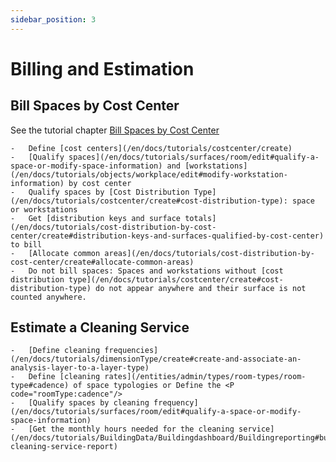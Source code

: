 ```yaml
---
sidebar_position: 3
---
```


# Billing and Estimation

## Bill Spaces by Cost Center

See the tutorial chapter [Bill Spaces by Cost Center](/en/docs/tutorials/cost-distribution-by-cost-center/create)

    -   Define [cost centers](/en/docs/tutorials/costcenter/create)
    -   [Qualify spaces](/en/docs/tutorials/surfaces/room/edit#qualify-a-space-or-modify-space-information) and [workstations](/en/docs/tutorials/objects/workplace/edit#modify-workstation-information) by cost center
    -   Qualify spaces by [Cost Distribution Type](/en/docs/tutorials/costcenter/create#cost-distribution-type): space or workstations
    -   Get [distribution keys and surface totals](/en/docs/tutorials/cost-distribution-by-cost-center/create#distribution-keys-and-surfaces-qualified-by-cost-center) to bill
    -   [Allocate common areas](/en/docs/tutorials/cost-distribution-by-cost-center/create#allocate-common-areas)
    -   Do not bill spaces: Spaces and workstations without [cost distribution type](/en/docs/tutorials/costcenter/create#cost-distribution-type) do not appear anywhere and their surface is not counted anywhere.
      

## Estimate a Cleaning Service

    -   [Define cleaning frequencies](/en/docs/tutorials/dimensionType/create#create-and-associate-an-analysis-layer-to-a-layer-type)
    -   Define [cleaning rates](/entities/admin/types/room-types/room-type#cadence) of space typologies or Define the <P code="roomType:cadence"/>
    -   [Qualify spaces by cleaning frequency](/en/docs/tutorials/surfaces/room/edit#qualify-a-space-or-modify-space-information)
    -   [Get the monthly hours needed for the cleaning service](/en/docs/tutorials/BuildingData/Buildingdashboard/Buildingreporting#building-cleaning-service-report)
    




